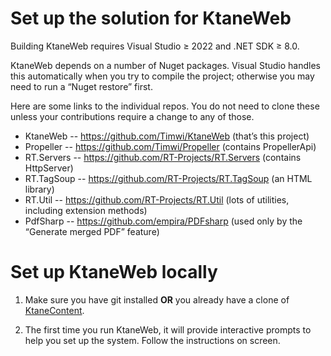 # Set up the solution for KtaneWeb

Building KtaneWeb requires Visual Studio ≥ 2022 and .NET SDK ≥ 8.0.

KtaneWeb depends on a number of Nuget packages. Visual Studio handles this automatically when you try to compile the project; otherwise you may need to run a “Nuget restore” first.

Here are some links to the individual repos. You do not need to clone these unless your contributions require a change to any of those.

- KtaneWeb -- <https://github.com/Timwi/KtaneWeb> (that’s this project)
- Propeller -- <https://github.com/Timwi/Propeller> (contains PropellerApi)
- RT.Servers -- <https://github.com/RT-Projects/RT.Servers> (contains HttpServer)
- RT.TagSoup -- <https://github.com/RT-Projects/RT.TagSoup> (an HTML library)
- RT.Util -- <https://github.com/RT-Projects/RT.Util> (lots of utilities, including extension methods)
- PdfSharp -- <https://github.com/empira/PDFsharp> (used only by the “Generate merged PDF” feature)

# Set up KtaneWeb locally

1. Make sure you have git installed **OR** you already have a clone of [KtaneContent](https://github.com/Timwi/KtaneContent).

2. The first time you run KtaneWeb, it will provide interactive prompts to help you set up the system. Follow the instructions on screen.
